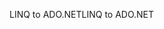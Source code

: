 <span data-ttu-id="39fbd-101">LINQ to ADO.NET</span><span class="sxs-lookup"><span data-stu-id="39fbd-101">LINQ to ADO.NET</span></span>